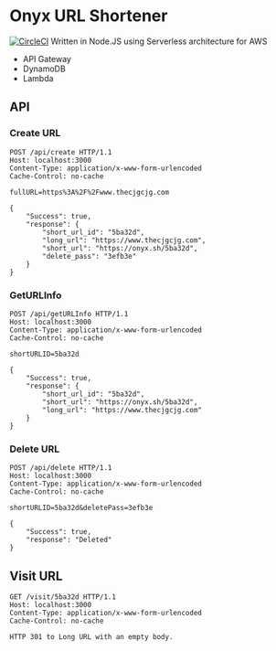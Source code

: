 # Onyx URL Shortener
[![CircleCI](https://circleci.com/gh/ScreenShottr/Onyx.svg?style=svg)](https://circleci.com/gh/ScreenShottr/Onyx)
Written in Node.JS using Serverless architecture for AWS

* API Gateway
* DynamoDB
* Lambda

## API
### Create URL
```
POST /api/create HTTP/1.1
Host: localhost:3000
Content-Type: application/x-www-form-urlencoded
Cache-Control: no-cache

fullURL=https%3A%2F%2Fwww.thecjgcjg.com
```
```
{
    "Success": true,
    "response": {
        "short_url_id": "5ba32d",
        "long_url": "https://www.thecjgcjg.com",
        "short_url": "https://onyx.sh/5ba32d",
        "delete_pass": "3efb3e"
    }
}
```

### GetURLInfo
```
POST /api/getURLInfo HTTP/1.1
Host: localhost:3000
Content-Type: application/x-www-form-urlencoded
Cache-Control: no-cache

shortURLID=5ba32d
```
```
{
    "Success": true,
    "response": {
        "short_url_id": "5ba32d",
        "short_url": "https://onyx.sh/5ba32d",
        "long_url": "https://www.thecjgcjg.com"
    }
}
```

### Delete URL
```
POST /api/delete HTTP/1.1
Host: localhost:3000
Content-Type: application/x-www-form-urlencoded
Cache-Control: no-cache

shortURLID=5ba32d&deletePass=3efb3e
```
```
{
    "Success": true,
    "response": "Deleted"
}
```

## Visit URL
```
GET /visit/5ba32d HTTP/1.1
Host: localhost:3000
Content-Type: application/x-www-form-urlencoded
Cache-Control: no-cache
```
```
HTTP 301 to Long URL with an empty body.
```
